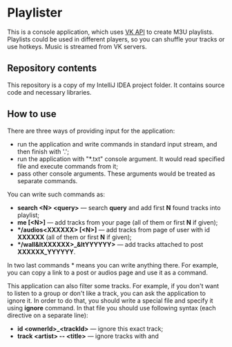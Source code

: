 # Playlister

This is a console application, which uses [VK API](https://vk.com/dev/) to create M3U playlists.
Playlists could be used in different players, so you can shuffle your tracks or use hotkeys.
Music is streamed from VK servers.

## Repository contents

This repository is a copy of my IntelliJ IDEA project folder. It contains source code and necessary libraries.

## How to use

There are three ways of providing input for the application:
* run the application and write commands in standard input stream, and then finish with '.';
* run the application with "*.txt" console argument. It would read specified file and execute commands from it;
* pass other console arguments. These arguments would be treated as separate commands.

You can write such commands as:
* **search &lt;N&gt; &lt;query&gt;** — search **query** and add first **N** found tracks into playlist;
* **me [&lt;N&gt;]** — add tracks from your page (all of them or first **N** if given);
* **\*/audios&lt;XXXXXX&gt; [&lt;N&gt;]** — add tracks from page of user with id **XXXXXX** (all of them or first **N** if given);
* **\*/wall&ltXXXXXX&gt;_&ltYYYYYY&gt;** — add tracks attached to post **XXXXXX_YYYYYY**.

In two last commands * means you can write anything there. For example, you can copy a link to a post or audios page and use it as a command.

This application can also filter some tracks. For example, if you don't want to listen to a group or don't like a track, you can ask the application to ignore it.
In order to do that, you should write a special file and specify it using **ignore** **<filename>** command.
In that file you should use following syntax (each directive on a separate line):
* **id &lt;ownerId&gt;_&lt;trackId&gt;** — ignore this exact track;
* **track &lt;artist&gt; -- &lt;title&gt;** — ignore tracks with <artist> and <title> tags;
* **artist &lt;artist&gt;** — ignore tracks of this artist.

Of course it's not really easy to do on your own, especially if you want to ignore tracks you've added earlier.
In this case you can use **newIgnoreFile <filename>** command.
Application will automatically write ignore directives for every found track into that file.
To control which tracks should be ignored and which ignore directive should be used, you can use special command modifiers:
* **no_ignore** — don't ignore tracks from this command;
* **ignore_ids** — ignore tracks from this command with **id** directive;
* **ignore_tracks** — ignore tracks from this command with **track** directive;
* **ignore_artists** — ignore tracks from this command with **artist** directive.

Command modifiers should be before commands. For example:

	# set up
	ignore ignored.list
	newIgnoreFile new_ignored.list

	# find one NewTone track and don't ignore it
	no_ignore search 1 NewTone

	# get 10 tracks from current user's audios page and never add them in the future
	ignore_ids me 10

	# get 5 Skrillex tracks, but ignore tracks with such artist-title pair in the future
	ignore_tracks search 5 Skrillex

	# get tracks from this post, but ignore all artists who wrote those in the future
	ignore_artists https://vk.com/wall-36495885_147233

When you launch the application for the first time, you'll have to authorize in VK and give permissions to this application.
It shows embed browser and automatically saves access token and user id into "creds.txt" file.

If you don't like it, you can copy a link from standard console output and open it in your desktop browser.
After you authorize, you'll be  be redirected to https://oauth.vk.com/blank.html page.
Copy access token and user id from there into "creds.txt" file on separate lines and restart the application to get it working.